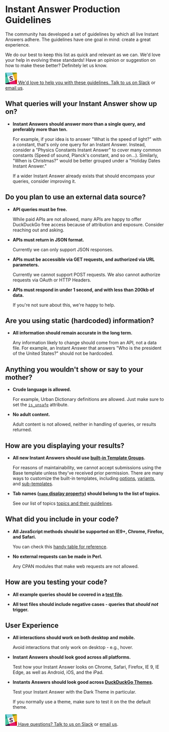 # Instant Answer Production Guidelines

The community has developed a set of guidelines by which all live Instant Answers adhere. The guidelines have one goal in mind: create a great experience.

We do our best to keep this list as quick and relevant as we can. We'd love your help in evolving these standards! Have an opinion or suggestion on how to make these better? Definitely let us know.

[![slack](duckduckhack/assets/slack.png) We'd love to help you with these guidelines. Talk to us on Slack](mailto:QuackSlack@duckduckgo.com?subject=AddMe) or [email us](mailto:open@duckduckgo.com).

## What queries will your Instant Answer show up on?

- **Instant Answers should answer more than a single query, and preferably more than ten.**

	For example, if your idea is to answer "What is the speed of light?" with a constant, that's only one query for an Instant Answer. Instead, consider a "Physics Constants Instant Answer" to cover many common constants (Speed of sound, Planck's constant, and so on...). Similarly, "When is Christmas?" would be better grouped under a "Holiday Dates Instant Answer."
	
	If a wider Instant Answer already exists that should encompass your queries, consider improving it.

## Do you plan to use an external data source?

- **API queries must be free.**

	While paid APIs are not allowed, many APIs are happy to offer DuckDuckGo free access because of attribution and exposure. Consider reaching out and asking.
	
- **APIs must return in JSON format.**

	Currently we can only support JSON responses.
	
- **APIs must be accessible via GET requests, and authorized via URL parameters.**

	Currently we cannot support POST requests. We also cannot authorize requests via OAuth or HTTP Headers.
	
- **APIs must respond in under 1 second, and with less than 200kb of data.**

	If you're not sure about this, we're happy to help.

## Are you using static (hardcoded) information?

- **All information should remain accurate in the long term.**

	Any information likely to change should come from an API, not a data file. For example, an Instant Answer that answers "Who is the president of the United States?" should not be hardcoded.
	
## Anything you wouldn't show or say to your mother?

- **Crude language is allowed.**

	For example, Urban Dictionary definitions are allowed. Just make sure to set the [`is_unsafe`](#) attribute.

- **No adult content.**

	Adult content is not allowed, neither in handling of queries, or results returned.
	
## How are you displaying your results?

- **All new Instant Answers should use [built-in Template Groups](#).**

	For reasons of maintainability, we cannot accept submissions using the Base template unless they've received prior permission. There are many ways to customize the built-in templates, including [options](#), [variants](#), and [sub-templates](#).
	
- **Tab names ([`name` display property](#)) should belong to the list of topics.**

	See our list of topics [topics and their guidelines](#).
	
## What did you include in your code?

- **All JavaScript methods should be supported on IE9+, Chrome, Firefox, and Safari.**

	You can check this [handy table for reference](http://kangax.github.io/compat-table/es5/).
	
- **No external requests can be made in Perl.**

	Any CPAN modules that make web requests are not allowed.
	
## How are you testing your code?

- **All example queries should be covered in a [test file](#).**

- **All test files should include negative cases - queries that *should not* trigger.**
	
## User Experience

- **All interactions should work on both desktop and mobile.**

	Avoid interactions that only work on desktop - e.g., hover.
	
- **Instant Answers should look good across all platforms.**

	Test how your Instant Answer looks on Chrome, Safari, Firefox, IE 9, IE Edge, as well as Android, iOS, and the iPad.

- **Instants Answers should look good across [DuckDuckGo Themes](#).**

	Test your Instant Answer with the Dark Theme in particular. 
	
	If you normally use a theme, make sure to test it on the the default theme.

[![slack](duckduckhack/assets/slack.png) Have questions? Talk to us on Slack](mailto:QuackSlack@duckduckgo.com?subject=AddMe) or [email us](mailto:open@duckduckgo.com).
